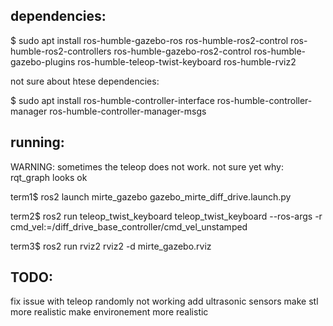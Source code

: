 ## dependencies:

$ sudo apt install ros-humble-gazebo-ros ros-humble-ros2-control ros-humble-ros2-controllers ros-humble-gazebo-ros2-control ros-humble-gazebo-plugins ros-humble-teleop-twist-keyboard ros-humble-rviz2

not sure about htese dependencies:

$ sudo apt install ros-humble-controller-interface ros-humble-controller-manager ros-humble-controller-manager-msgs

## running:
WARNING: sometimes the teleop does not work. not sure yet why: rqt_graph looks ok

term1$ ros2 launch mirte_gazebo gazebo_mirte_diff_drive.launch.py

term2$ ros2 run teleop_twist_keyboard teleop_twist_keyboard --ros-args -r cmd_vel:=/diff_drive_base_controller/cmd_vel_unstamped

term3$ ros2 run rviz2 rviz2 -d mirte_gazebo.rviz


## TODO:
fix issue with teleop randomly not working
add ultrasonic sensors
make stl more realistic
make environement more realistic
